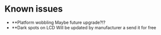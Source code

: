 # Known issues

* **Platform wobbling
Maybe future upgrade?!?
* **Dark spots on LCD
Will be updated by manufacturer a send it for free
